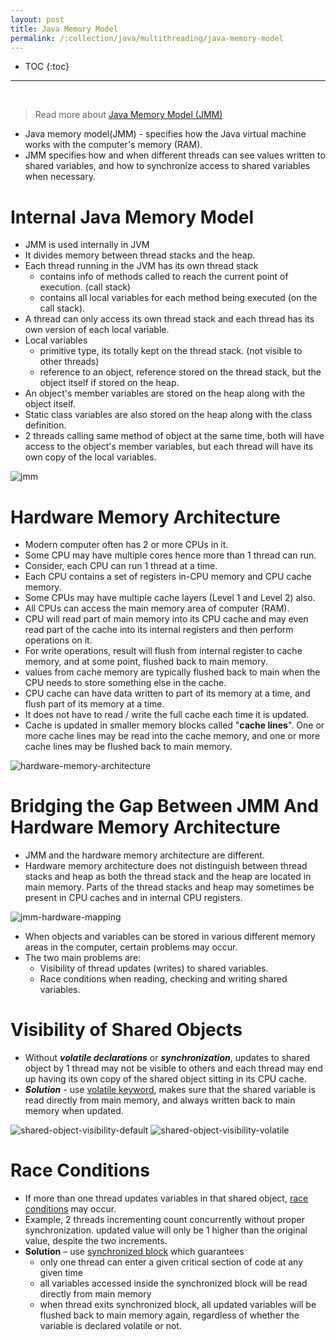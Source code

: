 ```yaml
---
layout: post
title: Java Memory Model
permalink: /:collection/java/multithreading/java-memory-model
---
```


- TOC
{:toc}

<hr><br>

> Read more about [Java Memory Model (JMM)](http://tutorials.jenkov.com/java-concurrency/java-memory-model.html)

- Java memory model(JMM) - specifies how the Java virtual machine works with the computer's memory (RAM).
- JMM specifies how and when different threads can see values written to shared variables, and how to synchronize access to shared variables when necessary.

# Internal Java Memory Model

- JMM is used internally in JVM
- It divides memory between thread stacks and the heap.
- Each thread running in the JVM has its own thread stack
	- contains info of methods called to reach the current point of execution. (call stack)
	- contains all local variables for each method being executed (on the call stack). 
- A thread can only access its own thread stack and each thread has its own version of each local variable.
- Local variables
	- primitive type, its totally kept on the thread stack. (not visible to other threads)
	- reference to an object, reference stored on the thread stack, but the object itself if stored on the heap.
- An object's member variables are stored on the heap along with the object itself.
- Static class variables are also stored on the heap along with the class definition.
- 2 threads calling same method of object at the same time, both will have access to the object's member variables, but each thread will have its own copy of the local variables.

![jmm]({{site.cdn}}/java/multi-threading/jmm.png)

# Hardware Memory Architecture

- Modern computer often has 2 or more CPUs in it. 
- Some CPU may have multiple cores hence more than 1 thread can run. 
- Consider, each CPU can run 1 thread at a time.
- Each CPU contains a set of registers in-CPU memory and CPU cache memory.
- Some CPUs may have multiple cache layers (Level 1 and Level 2) also.
- All CPUs can access the main memory area of computer (RAM).
- CPU will read part of main memory into its CPU cache and may even read part of the cache into its internal registers and then perform operations on it. 
- For write operations, result will flush from internal register to cache memory, and at some point, flushed back to main memory.
- values from cache memory are typically flushed back to main when the CPU needs to store something else in the cache.
- CPU cache can have data written to part of its memory at a time, and flush part of its memory at a time. 
- It does not have to read / write the full cache each time it is updated. 
- Cache is updated in smaller memory blocks called "**cache lines**". One or more cache lines may be read into the cache memory, and one or more cache lines may be flushed back to main memory.

![hardware-memory-architecture]({{site.cdn}}/java/multi-threading/hardware-memory-architecture.png)

# Bridging the Gap Between JMM And Hardware Memory Architecture

- JMM and the hardware memory architecture are different.
- Hardware memory architecture does not distinguish between thread stacks and heap as both the thread stack and the heap are located in main memory. Parts of the thread stacks and heap may sometimes be present in CPU caches and in internal CPU registers.

![jmm-hardware-mapping]({{site.cdn}}/java/multi-threading/jmm-hardware-mapping.png)

- When objects and variables can be stored in various different memory areas in the computer, certain problems may occur. 
- The two main problems are:
	- Visibility of thread updates (writes) to shared variables.
	- Race conditions when reading, checking and writing shared variables.

# Visibility of Shared Objects

- Without ***volatile declarations*** or ***synchronization***, updates to shared object by 1 thread may not be visible to others and each thread may end up having its own copy of the shared object sitting in its CPU cache.
- ***Solution*** - use [volatile keyword](http://tutorials.jenkov.com/java-concurrency/volatile.html), makes sure that the shared variable is read directly from main memory, and always written back to main memory when updated.

![shared-object-visibility-default]({{site.cdn}}/java/multi-threading/shared-object-visibility-default.png)
![shared-object-visibility-volatile]({{site.cdn}}/java/multi-threading/shared-object-visibility-volatile.png)

# Race Conditions

- If more than one thread updates variables in that shared object, [race conditions](http://tutorials.jenkov.com/java-concurrency/race-conditions-and-critical-sections.html) may occur.
- Example, 2 threads incrementing count concurrently without proper synchronization. updated value will only be 1 higher than the original value, despite the two increments.
- **Solution** – use [synchronized block](http://tutorials.jenkov.com/java-concurrency/synchronized.html) which guarantees 
	- only one thread can enter a given critical section of code at any given time 
	- all variables accessed inside the synchronized block will be read directly from main memory
	- when thread exits synchronized block, all updated variables will be flushed back to main memory again, regardless of whether the variable is declared volatile or not.
